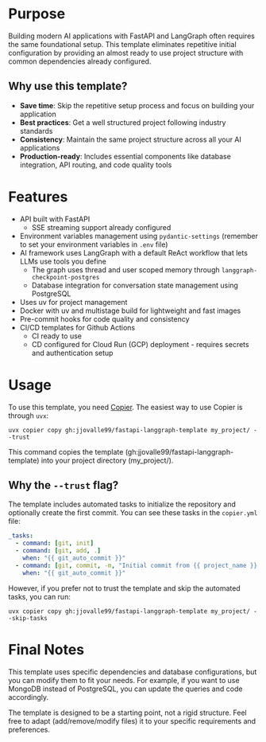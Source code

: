 # Purpose

Building modern AI applications with FastAPI and LangGraph often requires the same foundational setup. This template eliminates repetitive initial configuration by providing an almost ready to use project structure with common dependencies already configured.

## Why use this template?

- **Save time**: Skip the repetitive setup process and focus on building your application
- **Best practices**: Get a well structured project following industry standards
- **Consistency**: Maintain the same project structure across all your AI applications
- **Production-ready**: Includes essential components like database integration, API routing, and code quality tools

# Features

- API built with FastAPI
    - SSE streaming support already configured
- Environment variables management using `pydantic-settings` (remember to set your environment variables in `.env` file)
- AI framework uses LangGraph with a default ReAct workflow that lets LLMs use tools you define
    - The graph uses thread and user scoped memory through `langgraph-checkpoint-postgres`
    - Database integration for conversation state management using PostgreSQL
- Uses uv for project management
- Docker with uv and multistage build for lightweight and fast images
- Pre-commit hooks for code quality and consistency
- CI/CD templates for Github Actions
  - CI ready to use
  - CD configured for Cloud Run (GCP) deployment - requires secrets and authentication setup


# Usage

To use this template, you need [Copier](https://copier.readthedocs.io/en/stable/#installation).
The easiest way to use Copier is through `uvx`:

```shell
uvx copier copy gh:jjovalle99/fastapi-langgraph-template my_project/ --trust
```

This command copies the template (gh:jjovalle99/fastapi-langgraph-template) into your project directory (my_project/).

## Why the `--trust` flag?

The template includes automated tasks to initialize the repository and optionally create the first commit. You can see these tasks in the `copier.yml` file:

```yaml
_tasks:
  - command: [git, init]
  - command: [git, add, .]
    when: "{{ git_auto_commit }}"
  - command: [git, commit, -m, "Initial commit from {{ project_name }} template"]
    when: "{{ git_auto_commit }}"
```

However, if you prefer not to trust the template and skip the automated tasks, you can run:

```shell
uvx copier copy gh:jjovalle99/fastapi-langgraph-template my_project/ --skip-tasks
```

# Final Notes

This template uses specific dependencies and database configurations, but you can modify them to fit your needs. For example, if you want to use MongoDB instead of PostgreSQL, you can update the queries and code accordingly. 

The template is designed to be a starting point, not a rigid structure. Feel free to adapt (add/remove/modify files) it to your specific requirements and preferences.
